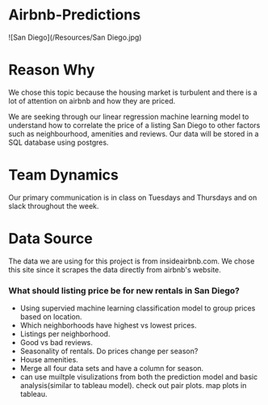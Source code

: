 
# Airbnb-Predictions 
![San Diego](/Resources/San Diego.jpg)

# Reason Why
We chose this topic because the housing market is turbulent and there is a lot of attention on airbnb and how they are priced.

We are seeking through our linear regression machine learning model to understand how to correlate the price of a listing San Diego to other factors such as neighbourhood, amenities and reviews. Our data will be stored in a SQL database using postgres.

# Team Dynamics 
Our primary communication is in class on Tuesdays and Thursdays and on slack throughout the week.

# Data Source

The data we are using for this project is from insideairbnb.com. We chose this site since it scrapes the data directly from airbnb's website. 


### What should listing price be for new rentals in San Diego?
* Using supervied machine learning classification model to group prices based on location. 
* Which neighborhoods have highest vs lowest prices.
* Listings per neighborhood.
* Good vs bad reviews.
* Seasonality of rentals. Do prices change per season?
* House amenities.
* Merge all four data sets and have a column for season.
* can use muiltple visulizations from both the prediction model and basic analysis(similar to tableau model). check out pair plots. map plots in tableau.

    
